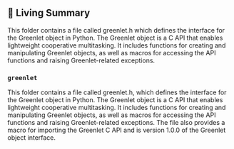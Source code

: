 

<!-- Living README Summary -->
## 🌳 Living Summary

This folder contains a file called greenlet.h which defines the interface for the Greenlet object in Python. The Greenlet object is a C API that enables lightweight cooperative multitasking. It includes functions for creating and manipulating Greenlet objects, as well as macros for accessing the API functions and raising Greenlet-related exceptions.


### `greenlet`

This folder contains a file called greenlet.h, which defines the interface for the Greenlet object in Python. The Greenlet object is a C API that enables lightweight cooperative multitasking. It includes functions for creating and manipulating Greenlet objects, as well as macros for accessing the API functions and raising Greenlet-related exceptions. The file also provides a macro for importing the Greenlet C API and is version 1.0.0 of the Greenlet object interface.

<!-- Living README Summary -->